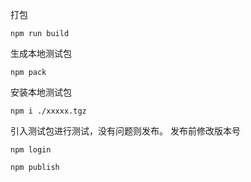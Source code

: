 <!--
 * @Author: Yaowen Liu
 * @Date: 2022-03-11 16:26:27
 * @LastEditors: Yaowen Liu
 * @LastEditTime: 2022-03-16 16:04:38
-->
打包
```
npm run build
```

生成本地测试包
```
npm pack
```

安装本地测试包
```
npm i ./xxxxx.tgz
```

引入测试包进行测试，没有问题则发布。
发布前修改版本号
```
npm login

npm publish
```